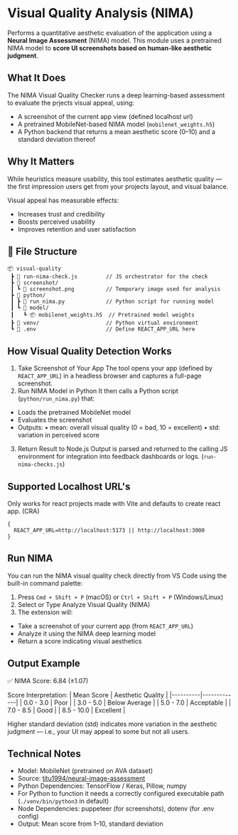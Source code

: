 # Visual Quality Analysis (NIMA)

Performs a quantitative aesthetic evaluation of the application using a **Neural Image Assessment** (NIMA) model. 
This module uses a pretrained NIMA model to **score UI screenshots based on human-like aesthetic judgment**.

## What It Does
The NIMA Visual Quality Checker runs a deep learning-based assessment to evaluate the prjects visual appeal, using:
- A screenshot of the current app view (defined localhost url)
- A pretrained MobileNet-based NIMA model (`mobilenet_weights.h5`)
- A Python backend that returns a mean aesthetic score (0–10) and a standard deviation thereof

## Why It Matters
While heuristics measure usability, this tool estimates aesthetic quality — the first impression users get from your projects layout, and visual balance.

Visual appeal has measurable effects:
- Increases trust and credibility
- Boosts perceived usability
- Improves retention and user satisfaction

## 📂 File Structure
```
📦 visual-quality
 ┣ 📜 run-nima-check.js         // JS orchestrator for the check
 ┣ 📁 screenshot/
 ┃ ┗ 📸 screenshot.png          // Temporary image used for analysis
 ┣ 📁 python/
 ┃ ┣ 📜 run_nima.py             // Python script for running model
 ┃ ┗ 📁 model/
 ┃   ┗ 📦 mobilenet_weights.h5  // Pretrained model weights
 ┣ 📁 venv/                     // Python virtual environment
 ┗ 📜 .env                      // Define REACT_APP_URL here
```

## How Visual Quality Detection Works
1. Take Screenshot of Your App
The tool opens your app (defined by `REACT_APP_URL`) in a headless browser and captures a full-page screenshot.
2. Run NIMA Model in Python
It then calls a Python script (`python/run_nima.py`) that:
- Loads the pretrained MobileNet model
- Evaluates the screenshot
- Outputs:
	•	mean: overall visual quality (0 = bad, 10 = excellent)
	•	std: variation in perceived score
3. Return Result to Node.js
Output is parsed and returned to the calling JS environment for integration into feedback dashboards or logs. (`run-nima-checks.js`)

## Supported Localhost URL's
Only works for react projects made with Vite and defaults to create react app. (CRA)
```
{
  REACT_APP_URL=http://localhost:5173 || http://localhost:3000
}
```

## Run NIMA 
You can run the NIMA visual quality check directly from VS Code using the built-in command palette:

1. Press `Cmd + Shift + P` (macOS) or `Ctrl + Shift + P` (Windows/Linux)
2. Select or Type 
Analyze Visual Quality (NIMA)
3. The extension will:
- Take a screenshot of your current app (from `REACT_APP_URL`)
- Analyze it using the NIMA deep learning model
- Return a score indicating visual aesthetics

## Output Example
✅ NIMA Score: 6.84 (±1.07)

Score Interpretation:
| Mean Score | Aesthetic Quality |
|----------|-------------|
| 0.0 - 3.0 | Poor |
| 3.0 - 5.0 | Below Average |
| 5.0 - 7.0 | Acceptable |
| 7.0 - 8.5 | Good |
| 8.5 - 10.0 | Excellent |

Higher standard deviation (std) indicates more variation in the aesthetic judgment — i.e., your UI may appeal to some but not all users.

## Technical Notes
- Model: MobileNet (pretrained on AVA dataset)
- Source: [titu1994/neural-image-assessment](https://github.com/titu1994/neural-image-assessment)
- Python Dependencies: TensorFlow / Keras, Pillow, numpy
- For Python to function it needs a correctly configured executable path (`./venv/bin/python3` in default)
- Node Dependencies: puppeteer (for screenshots), dotenv (for .env config)
- Output: Mean score from 1–10, standard deviation